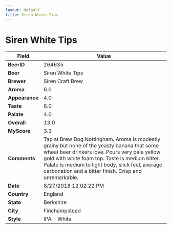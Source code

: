 ```yaml
---
layout: default
title: Siren White Tips
---
```


# Siren White Tips

| Field         | Value     |
|---------------|-----------|
| **BeerID** | 264635 |
| **Beer** | Siren White Tips |
| **Brewer** | Siren Craft Brew |
| **Aroma** | 6.0 |
| **Appearance** | 4.0 |
| **Taste** | 6.0 |
| **Palate** | 4.0 |
| **Overall** | 13.0 |
| **MyScore** | 3.3 |
| **Comments** | Tap at Brew Dog Nottingham. Aroma is modestly grainy but none of the yeasty banana that some wheat beer drinkers love. Pours very pale yellow gold with white foam top. Taste is medium bitter. Palate is medium to light body, slick feel, average carbonation and a bitter finish. Crisp and unremarkable. |
| **Date** | 8/27/2018 12:02:22 PM |
| **Country** | England |
| **State** | Berkshire |
| **City** | Finchampstead |
| **Style** | IPA - White |
